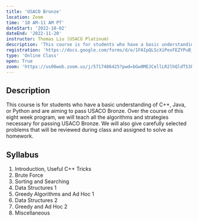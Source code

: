 ```yaml
---
title: 'USACO Bronze'
location: Zoom
time: '10 AM-11 AM PT'
dateStart: '2022-10-02'
dateEnd: '2022-11-20'
instructor: Thomas Liu (USACO Platinum)
description: 'This course is for students who have a basic understanding of C++, Java, or Python and are aiming to pass USACO Bronze.'
registration: 'https://docs.google.com/forms/d/e/1FAIpQLScXiPexFEZYPuBjl0YQ_3mA1yWBNNBOw0JGZNlpX_PtWvGEbw/viewform'
type: 'Online Class'
open: True
zoom: 'https://us06web.zoom.us/j/5717486425?pwd=bGw0MEJCellLR2lhQldTS3FPYjFtQT09'
---
```


## Description

This course is for students who have a basic understanding of C++, Java, or Python and are aiming to pass USACO Bronze. Over the course of this eight week program, we will teach all the algorithms and strategies necessary for passing USACO Bronze. We will also give carefully selected problems that will be reviewed during class and assigned to solve as homework.

## Syllabus

1. Introduction, Useful C++ Tricks
2. Brute Force
3. Sorting and Searching
4. Data Structures 1
5. Greedy Algorithms and Ad Hoc 1
6. Data Structures 2
7. Greedy and Ad Hoc 2
8. Miscellaneous
